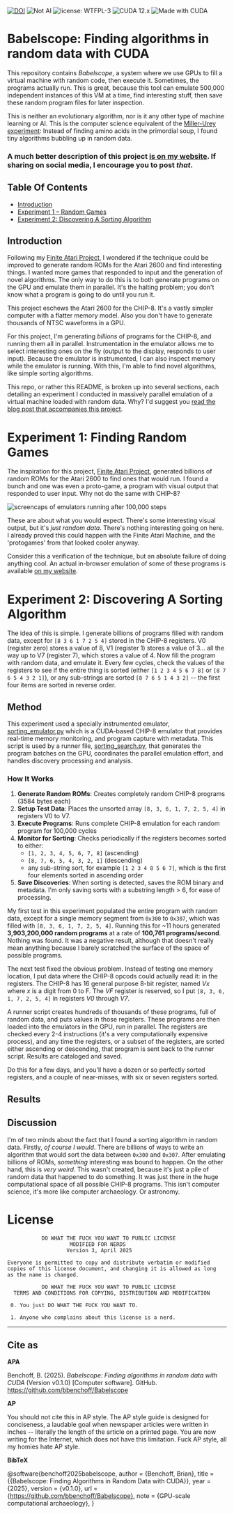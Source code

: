 [![DOI](https://zenodo.org/badge/1000519368.svg)](https://doi.org/10.5281/zenodo.15741812)
![Not AI](https://img.shields.io/badge/Not-AI-informational)
![license: WTFPL-3](https://img.shields.io/badge/license-WTFPL_3-brightgreen)
![CUDA 12.x](https://img.shields.io/badge/cuda-12.x-blue)
![Made with CUDA](https://img.shields.io/badge/Made%20with-CUDA-green)

# Babelscope: Finding algorithms in random data with CUDA

This repository contains *Babelscope*, a system where we use GPUs to fill a virtual machine with random code, then execute it. Sometimes, the programs actually run. This is great, because this tool can emulate 500,000 independent instances of this VM at a time, find interesting stuff, then save these random program files for later inspection.

This is neither an evolutionary algorithm, nor is it any other type of machine learning or AI. This is the computer science equivalent of the [Miller-Urey experiment](https://en.wikipedia.org/wiki/Miller%E2%80%93Urey_experiment): Instead of finding amino acids in the primordial soup, I found tiny algorithms bubbling up in random data.

### **A much better description of this project [is on my website](https://bbenchoff.github.io/pages/Babelscope.html).** If sharing on social media, I encourage you to post _that_.

## Table Of Contents

- [Introduction](#introduction)  
- [Experiment 1 – Random Games](#experiment-1-finding-random-games)  
- [Experiment 2: Discovering A Sorting Algorithm](#experiment-2-discovering-a-sorting-algorithm)


## Introduction

Following my [Finite Atari Project](https://bbenchoff.github.io/pages/FiniteAtari.html), I wondered if the technique could be improved to generate random ROMs for the Atari 2600 and find interesting things. I wanted more games that responded to input and the generation of novel algorithms. The only way to do this is to both generate programs on the GPU and emulate them in parallel. It's the halting problem; you don't know what a program is going to do until you run it.

This project eschews the Atari 2600 for the CHIP-8. It's a vastly simpler computer with a flatter memory model. Also you don't have to generate thousands of NTSC waveforms in a GPU.

For this project, I'm generating _billions_ of programs for the CHIP-8, and running them all in parallel. Instrumentation in the emulator allows me to select interesting ones on the fly (output to the display, responds to user input). Because the emulator is instrumented, I can also inspect memory while the emulator is running. With this, I'm able to find novel algorithms, like simple sorting algorithms.

This repo, or rather this README, is broken up into several sections, each detailing an experiment I conducted in massively parallel emulation of a virtual machine loaded with random data. Why? I'd suggest you [read the blog post that accompanies this project](https://bbenchoff.github.io/pages/Babelscope.html).

# Experiment 1: Finding Random Games

The inspiration for this project, [Finite Atari Project](https://bbenchoff.github.io/pages/FiniteAtari.html), generated billions of random ROMs for the Atari 2600 to find ones that would run. I found a bunch and one was even a proto-game, a program with visual output that responded to user input. Why not do the same with CHIP-8?

![screencaps of emulators running after 100,000 steps](https://bbenchoff.github.io/images/Bablescope/rom_mosaic.png)

These are about what you would expect. There's some interesting visual output, but it's _just random data_. There's nothing interesting going on here. I already proved this could happen with the Finite Atari Machine, and the 'protogames' from that looked cooler anyway.

Consider this a verification of the technique, but an absolute failure of doing anything cool. An actual in-browser emulation of some of these programs is available [on my website](https://bbenchoff.github.io/pages/Babelscope.html).

# Experiment 2: Discovering A Sorting Algorithm

The idea of this is simple. I generate billions of programs filled with random data, except for `[8 3 6 1 7 2 5 4]` stored in the CHIP-8 registers. V0 (register zero) stores a value of 8, V1 (register 1) stores a value of 3... all the way up to V7 (register 7), which stores a value of 4. Now fill the program with random data, and emulate it. Every few cycles, check the values of the registers to see if the entire thing is sorted (either `[1 2 3 4 5 6 7 8]` or `[8 7 6 5 4 3 2 1]`), or any sub-strings are sorted `[8 7 6 5 1 4 3 2]` -- the first four items are sorted in reverse order.

## Method

This experiment used a specially instrumented emulator, [sorting_emulator.py](emulators/sorting_emulator.py) which is a CUDA-based CHIP-8 emulator that provides real-time memory monitoring, and program capture with metadata. This script is used by a runner file, [sorting_search.py](sorting_search.py), that generates the program batches on the GPU, coordinates the parallel emulation effort, and handles discovery processing and analysis.

### How It Works

1. **Generate Random ROMs**: Creates completely random CHIP-8 programs (3584 bytes each)
2. **Setup Test Data**: Places the unsorted array `[8, 3, 6, 1, 7, 2, 5, 4]` in registers V0 to V7.
3. **Execute Programs**: Runs complete CHIP-8 emulation for each random program for 100,000 cycles
4. **Monitor for Sorting**: Checks periodically if the registers becomes sorted to either:
   - `[1, 2, 3, 4, 5, 6, 7, 8]` (ascending)
   - `[8, 7, 6, 5, 4, 3, 2, 1]` (descending)
   - any sub-string sort, for example `[1 2 3 4 8 5 6 7]`, which is the first four elements sorted in ascending order
5. **Save Discoveries**: When sorting is detected, saves the ROM binary and metadata. I'm only saving sorts with a substring length > 6, for ease of processing.

My first test in this experiment populated the entire program with random data, except for a single memory segment from `0x300` to `0x307`, which was filled with `[8, 3, 6, 1, 7, 2, 5, 4]`. Running this for ~11 hours generated **3,903,200,000 random programs** at a rate of **100,761 programs/second**. Nothing was found. It was a negative result, although that doesn't really mean anything because I barely scratched the surface of the space of possible programs.

The next test fixed the obvious problem. Instead of testing one memory location, I put data where the CHIP-8 opcods could actually read it: in the registers. The CHIP-8 has 16 general purpose 8-bit register, named _Vx_ where _x_ is a digit from 0 to F. The _VF_ register is reserved, so I put `[8, 3, 6, 1, 7, 2, 5, 4]` in registers _V0_ through _V7_.

A runner script creates hundreds of thousands of these programs, full of random data, and puts values in those registers. These programs are then loaded into the emulators in the GPU, run in parallel. The registers are checked every 2-4 instructions (it's a very computationally expensive process), and any time the registers, or a subset of the registers, are sorted either ascending or descending, that program is sent back to the runner script. Results are cataloged and saved.

Do this for a few days, and you'll have a dozen or so perfectly sorted registers, and a couple of near-misses, with six or seven registers sorted.

## Results

## Discussion

I'm of two minds about the fact that I found a sorting algorithm in random data. Firstly, _of course I would_. There are billions of ways to write an algorithm that would sort the data between `0x300` and `0x307`. After emulating billions of ROMs, _something_ interesting was bound to happen. On the other hand, this is _very weird_. This wasn't created, because it's just a pile of random data that happened to do something. It was just there in the huge computational space of all possible CHIP-8 programs. This isn't computer science, it's more like computer archaeology. Or astronomy.

# License

```
           DO WHAT THE FUCK YOU WANT TO PUBLIC LICENSE
                    MODIFIED FOR NERDS 
                   Version 3, April 2025

Everyone is permitted to copy and distribute verbatim or modified
copies of this license document, and changing it is allowed as long
as the name is changed.
 
           DO WHAT THE FUCK YOU WANT TO PUBLIC LICENSE
  TERMS AND CONDITIONS FOR COPYING, DISTRIBUTION AND MODIFICATION

 0. You just DO WHAT THE FUCK YOU WANT TO.

 1. Anyone who complains about this license is a nerd.
```

---

## Cite as

**APA**

Benchoff, B. (2025). *Babelscope: Finding algorithms in random data with CUDA* (Version v0.1.0) [Computer software]. GitHub. https://github.com/bbenchoff/Babelscope

**AP**

You should not cite this in AP style. The AP style guide is designed for conciseness, a laudable goal when newspaper articles were written in inches -- literally the length of the article on a printed page. You are now writing for the Internet, which does not have this limitation. Fuck AP style, all my homies hate AP style.

**BibTeX**

@software{benchoff2025babelscope,
  author  = {Benchoff, Brian},
  title   = {{Babelscope: Finding Algorithms in Random Data with CUDA}},
  year    = {2025},
  version = {v0.1.0},
  url     = {https://github.com/bbenchoff/Babelscope},
  note    = {GPU-scale computational archaeology},
}
